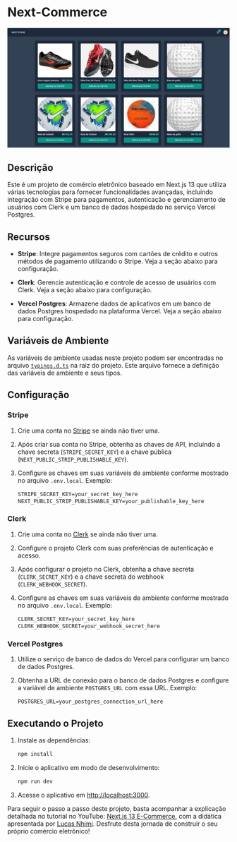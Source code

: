 # Next-Commerce

![banner](.github/banner.png)

## Descrição

Este é um projeto de comércio eletrônico baseado em Next.js 13 que utiliza várias tecnologias para fornecer funcionalidades avançadas, incluindo integração com Stripe para pagamentos, autenticação e gerenciamento de usuários com Clerk e um banco de dados hospedado no serviço Vercel Postgres.

## Recursos

- **Stripe**: Integre pagamentos seguros com cartões de crédito e outros métodos de pagamento utilizando o Stripe. Veja a seção abaixo para configuração.

- **Clerk**: Gerencie autenticação e controle de acesso de usuários com Clerk. Veja a seção abaixo para configuração.

- **Vercel Postgres**: Armazene dados de aplicativos em um banco de dados Postgres hospedado na plataforma Vercel. Veja a seção abaixo para configuração.

## Variáveis de Ambiente

As variáveis de ambiente usadas neste projeto podem ser encontradas no arquivo [`typings.d.ts`](typings.d.ts) na raiz do projeto. Este arquivo fornece a definição das variáveis de ambiente e seus tipos.

## Configuração

### Stripe

1. Crie uma conta no [Stripe](https://stripe.com) se ainda não tiver uma.

2. Após criar sua conta no Stripe, obtenha as chaves de API, incluindo a chave secreta (`STRIPE_SECRET_KEY`) e a chave pública (`NEXT_PUBLIC_STRIP_PUBLISHABLE_KEY`).

3. Configure as chaves em suas variáveis de ambiente conforme mostrado no arquivo `.env.local`. Exemplo:

   ```plaintext
   STRIPE_SECRET_KEY=your_secret_key_here
   NEXT_PUBLIC_STRIP_PUBLISHABLE_KEY=your_publishable_key_here
   ```

### Clerk

1. Crie uma conta no [Clerk](https://clerk.dev) se ainda não tiver uma.

2. Configure o projeto Clerk com suas preferências de autenticação e acesso.

3. Após configurar o projeto no Clerk, obtenha a chave secreta (`CLERK_SECRET_KEY`) e a chave secreta do webhook (`CLERK_WEBHOOK_SECRET`).

4. Configure as chaves em suas variáveis de ambiente conforme mostrado no arquivo `.env.local`. Exemplo:

   ```plaintext
   CLERK_SECRET_KEY=your_secret_key_here
   CLERK_WEBHOOK_SECRET=your_webhook_secret_here
   ```

### Vercel Postgres

1. Utilize o serviço de banco de dados do Vercel para configurar um banco de dados Postgres.

2. Obtenha a URL de conexão para o banco de dados Postgres e configure a variável de ambiente `POSTGRES_URL` com essa URL. Exemplo:

   ```plaintext
   POSTGRES_URL=your_postgres_connection_url_here
   ```

## Executando o Projeto

1. Instale as dependências:

   ```bash
   npm install
   ```

2. Inicie o aplicativo em modo de desenvolvimento:

   ```bash
   npm run dev
   ```

3. Acesse o aplicativo em [http://localhost:3000](http://localhost:3000).

Para seguir o passo a passo deste projeto, basta acompanhar a explicação detalhada no tutorial no YouTube: [Next.js 13 E-Commerce](https://www.youtube.com/watch?v=tWv1vboUDpY&t=3908s), com a didática apresentada por [Lucas Nhimi](https://www.linkedin.com/in/lucasnhimi/). Desfrute desta jornada de construir o seu próprio comércio eletrônico!
